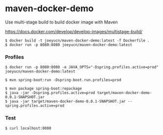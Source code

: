 # maven-docker-demo

Use multi-stage build to build docker image with Maven

https://docs.docker.com/develop/develop-images/multistage-build/

```
$ docker build -t joeyucn/maven-docker-demo:latest -f Dockerfile . 
$ docker run -p 8080:8080 joeyucn/maven-docker-demo:latest 
```

### Profiles
```
$ docker run -p 8080:8080 -e JAVA_OPTS="-Dspring.profiles.active=prod" joeyucn/maven-docker-demo:latest 
```
```
$ mvn spring-boot:run -Dspring-boot.run.profiles=prod
```

``` 
$ mvn package spring-boot:repackage
$ java -jar -Dspring.profiles.active=prod target/maven-docker-demo-0.0.1-SNAPSHOT.jar
$ java -jar target/maven-docker-demo-0.0.1-SNAPSHOT.jar --spring.profiles.active=prod
```

### Test
```
$ curl localhost:8080
```



